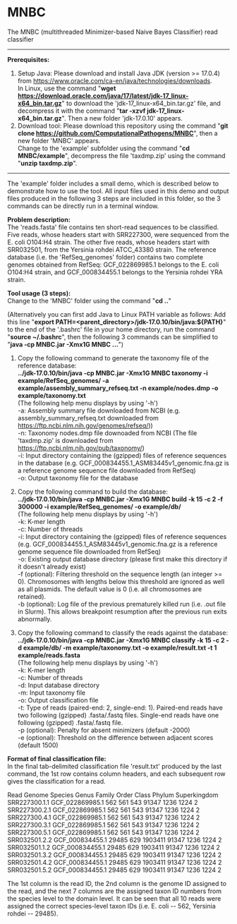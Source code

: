 # MNBC

The MNBC (multithreaded Minimizer-based Naive Bayes Classifier) read classifier

*********************************************************************************************************  
<b>Prerequisites:</b>  
1. Setup Java: Please download and install Java JDK (version >= 17.0.4) from https://www.oracle.com/ca-en/java/technologies/downloads.  
In Linux, use the command "<b>wget https://download.oracle.com/java/17/latest/jdk-17_linux-x64_bin.tar.gz</b>" to download the 'jdk-17_linux-x64_bin.tar.gz' file, and decompress it with the command "<b>tar -xzvf jdk-17_linux-x64_bin.tar.gz</b>". Then a new folder 'jdk-17.0.10' appears.  
2. Download tool: Please download this repository using the command "<b>git clone https://github.com/ComputationalPathogens/MNBC</b>", then a new folder 'MNBC' appears.  
Change to the 'example' subfolder using the command "<b>cd MNBC/example</b>", decompress the file 'taxdmp.zip' using the command "<b>unzip taxdmp.zip</b>".   
*********************************************************************************************************  

The 'example' folder includes a small demo, which is described below to demonstrate how to use the tool. All input files used in this demo and output files produced in the following 3 steps are included in this folder, so the 3 commands can be directly run in a terminal window.  

<b>Problem description:</b>  
The 'reads.fasta' file contains ten short-read sequences to be classified. Five reads, whose headers start with SRR227300, were sequenced from the E. coli O104:H4 strain. The other five reads, whose headers start with SRR032501, from the Yersinia rohdei ATCC_43380 strain. The reference database (i.e. the 'RefSeq_genomes' folder) contains two complete genomes obtained from RefSeq: GCF_022869985.1 belongs to the E. coli O104:H4 strain, and GCF_000834455.1 belongs to the Yersinia rohdei YRA strain.  

<b>Tool usage (3 steps):</b>  
Change to the 'MNBC' folder using the command "<b>cd ..</b>"  

(Alternatively you can first add Java to Linux PATH variable as follows: Add this line "<b>export PATH=<parent_directory>/jdk-17.0.10/bin/java:${PATH}</b>" to the end of the '.bashrc' file in your home directory, run the command "<b>source ~/.bashrc</b>", then the following 3 commands can be simplified to "<b>java -cp MNBC.jar -Xmx1G MNBC ...</b>")  
1. Copy the following command to generate the taxonomy file of the reference database:  
<b>../jdk-17.0.10/bin/java -cp MNBC.jar -Xmx1G MNBC taxonomy -i example/RefSeq_genomes/ -a example/assembly_summary_refseq.txt -n example/nodes.dmp -o example/taxonomy.txt</b>  
(The following help menu displays by using '-h')  
-a:	Assembly summary file downloaded from NCBI (e.g. assembly_summary_refseq.txt downloaded from https://ftp.ncbi.nlm.nih.gov/genomes/refseq/))  
-n:	Taxonomy nodes.dmp file downoaded from NCBI (The file 'taxdmp.zip' is downloaded from https://ftp.ncbi.nlm.nih.gov/pub/taxonomy/)  
-i:	Input directory containing the (gzipped) files of reference sequences in the database (e.g. GCF_000834455.1_ASM83445v1_genomic.fna.gz is a reference genome sequence file downloaded from RefSeq)  
-o:	Output taxonomy file for the database

2. Copy the following command to build the database:  
<b>../jdk-17.0.10/bin/java -cp MNBC.jar -Xmx1G MNBC build -k 15 -c 2 -f 300000 -i example/RefSeq_genomes/ -o example/db/</b>  
(The following help menu displays by using '-h')  
-k:	K-mer length  
-c:	Number of threads  
-i:	Input directory containing the (gzipped) files of reference sequences (e.g. GCF_000834455.1_ASM83445v1_genomic.fna.gz is a reference genome sequence file downloaded from RefSeq)  
-o: Existing output database directory (please first make this directory if it doesn't already exist)  
-f (optional): Filtering threshold on the sequence length (an integer >= 0). Chromosomes with lengths below this threshold are ignored as well as all plasmids. The default value is 0 (i.e. all chromosomes are retained).  
-b (optional): Log file of the previous prematurely killed run (i.e. .out file in Slurm). This allows breakpoint resumption after the previous run exits abnormally.

3. Copy the following command to classify the reads against the database:  
<b>../jdk-17.0.10/bin/java -cp MNBC.jar -Xmx1G MNBC classify -k 15 -c 2 -d example/db/ -m example/taxonomy.txt -o example/result.txt -t 1 example/reads.fasta</b>  
(The following help menu displays by using '-h')  
-k: K-mer length  
-c: Number of threads  
-d: Input database directory  
-m:	Input taxonomy file  
-o:	Output classification file  
-t:	Type of reads (paired-end: 2, single-end: 1). Paired-end reads have two following (gzipped) .fasta/.fastq files. Single-end reads have one following (gzipped) .fasta/.fastq file.  
-p (optional): Penalty for absent minimizers (default -2000)  
-e (optional): Threshold on the difference between adjacent scores (default 1500)

<b>Format of final classification file:</b>  
In the final tab-delimited classification file 'result.txt' produced by the last command, the 1st row contains column headers, and each subsequent row gives the classification for a read.  

Read	Genome	Species	Genus	Family	Order	Class	Phylum	Superkingdom  
SRR227300.1.1	GCF_022869985.1	562	561	543	91347	1236	1224	2  
SRR227300.2.1	GCF_022869985.1	562	561	543	91347	1236	1224	2  
SRR227300.4.1	GCF_022869985.1	562	561	543	91347	1236	1224	2  
SRR227300.3.1	GCF_022869985.1	562	561	543	91347	1236	1224	2  
SRR227300.5.1	GCF_022869985.1	562	561	543	91347	1236	1224	2  
SRR032501.2.2	GCF_000834455.1	29485	629	1903411	91347	1236	1224	2  
SRR032501.1.2	GCF_000834455.1	29485	629	1903411	91347	1236	1224	2  
SRR032501.3.2	GCF_000834455.1	29485	629	1903411	91347	1236	1224	2  
SRR032501.4.2	GCF_000834455.1	29485	629	1903411	91347	1236	1224	2  
SRR032501.5.2	GCF_000834455.1	29485	629	1903411	91347	1236	1224	2  

The 1st column is the read ID, the 2nd column is the genome ID assigned to the read, and the next 7 columns are the assigned taxon ID numbers from the species level to the domain level. It can be seen that all 10 reads were assigned the correct species-level taxon IDs (i.e. E. coli -- 562, Yersinia rohdei -- 29485).